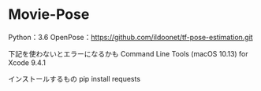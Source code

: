 # Movie-Pose
Python：3.6
OpenPose：https://github.com/ildoonet/tf-pose-estimation.git

下記を使わないとエラーになるかも
Command Line Tools (macOS 10.13) for Xcode 9.4.1

インストールするもの
pip install requests
